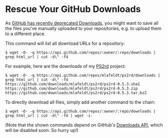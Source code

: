 # Rescue Your GitHub Downloads

As [GitHub has recently deprecated Downloads](https://github.com/blog/1302-goodbye-uploads), you might want to save all the files you've manually uploaded to your repositories, e.g. to upload them to a different place.

This command will list all download URLs for a repository:

	$ wget -O- -q https://api.github.com/repos/:owner/:repo/downloads | grep html_url | cut -d\" -f4

For example, here are the downloads of my [PS2rd](http://mlafeldt.github.com/ps2rd) project:

	$ wget -O- -q https://api.github.com/repos/mlafeldt/ps2rd/downloads | grep html_url | cut -d\" -f4
	https://github.com/downloads/mlafeldt/ps2rd/ps2rd-0.5.3.sha1
	https://github.com/downloads/mlafeldt/ps2rd/ps2rd-0.5.3.zip
	https://github.com/downloads/mlafeldt/ps2rd/ps2rd-0.5.3.tar.bz2

To directly download all files, simply add another command to the chain:

	$ wget -O- -q https://api.github.com/repos/:owner/:repo/downloads | grep html_url | cut -d\" -f4 | wget -i-

(Note that the shown commands depend on GitHub's [Downloads API](http://developer.github.com/v3/repos/downloads/), which will be disabled soon. So hurry up!)
